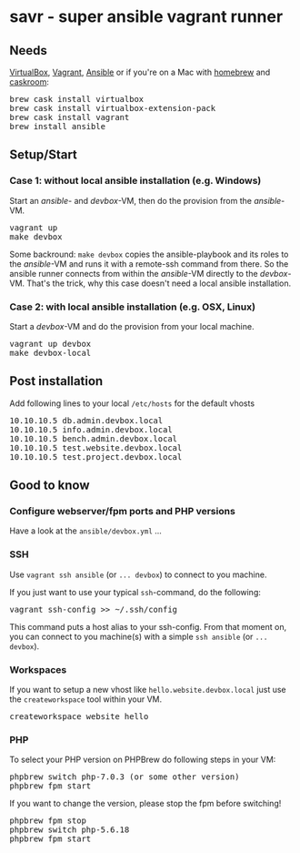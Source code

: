 # savr - super ansible vagrant runner

## Needs

[VirtualBox](https://www.virtualbox.org/wiki/Downloads), [Vagrant](https://www.vagrantup.com/downloads.html), [Ansible](http://docs.ansible.com/ansible/intro_installation.html) or if you're on a Mac with [homebrew](http://brew.sh) and [caskroom](http://caskroom.io):
<pre>
brew cask install virtualbox
brew cask install virtualbox-extension-pack
brew cask install vagrant
brew install ansible
</pre>

## Setup/Start

### Case 1: __without__ local ansible installation (e.g. Windows)

Start an _ansible_- and _devbox_-VM, then do the provision from the _ansible_-VM.

<pre>
vagrant up
make devbox
</pre>

Some backround: `make devbox` copies the ansible-playbook and its roles to the
_ansible_-VM and runs it with a remote-ssh command from there. So the ansible
runner connects from within the _ansible_-VM directly to the _devbox_-VM. That's
the trick, why this case doesn't need a local ansible installation.

### Case 2: __with__ local ansible installation (e.g. OSX, Linux)

Start a _devbox_-VM and do the provision from your local machine.

<pre>
vagrant up devbox
make devbox-local
</pre>

## Post installation

Add following lines to your local `/etc/hosts` for the default vhosts

<pre>
10.10.10.5 db.admin.devbox.local
10.10.10.5 info.admin.devbox.local
10.10.10.5 bench.admin.devbox.local
10.10.10.5 test.website.devbox.local
10.10.10.5 test.project.devbox.local
</pre>

## Good to know

### Configure webserver/fpm ports and PHP versions

Have a look at the `ansible/devbox.yml` ...

### SSH

Use `vagrant ssh ansible` (or `... devbox`) to connect to you machine.

If you just want to use your typical `ssh`-command, do the following:

<pre>
vagrant ssh-config >> ~/.ssh/config
</pre>

This command puts a host alias to your ssh-config. From that moment on, you can
connect to you machine(s) with a simple `ssh ansible` (or `... devbox`).

### Workspaces

If you want to setup a new vhost like `hello.website.devbox.local` just use the
`createworkspace` tool within your VM.

<pre>
createworkspace website hello
</pre>

### PHP

To select your PHP version on PHPBrew do following steps in your VM:

<pre>
phpbrew switch php-7.0.3 (or some other version)
phpbrew fpm start
</pre>

If you want to change the version, please stop the fpm before switching!

<pre>
phpbrew fpm stop
phpbrew switch php-5.6.18
phpbrew fpm start
</pre>
